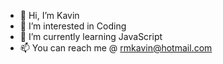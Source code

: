 - 👋 Hi, I’m Kavin
- 👀 I’m interested in Coding
- 🌱 I’m currently learning JavaScript
- 📫 You can reach me @ rmkavin@hotmail.com

<!---
KavinDeveloper/KavinDeveloper is a ✨ special ✨ repository because its `README.md` (this file) appears on your GitHub profile.
You can click the Preview link to take a look at your changes.
--->
